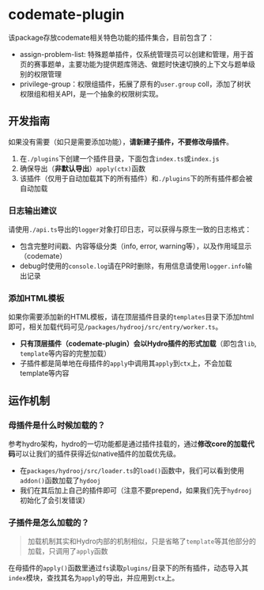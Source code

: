 # codemate-plugin

该package存放codemate相关特色功能的插件集合，目前包含了：

- assign-problem-list: 特殊题单插件，仅系统管理员可以创建和管理，用于首页的赛事题单，主要功能为提供题库筛选、做题时快速切换的上下文与题单级别的权限管理
- privilege-group：权限组插件，拓展了原有的`user.group` coll，添加了树状权限组和相关API，是一个抽象的权限树实现。

## 开发指南

如果没有需要（如只是需要添加功能），**请新建子插件，不要修改母插件**。

1. 在`./plugins`下创建一个插件目录，下面包含`index.ts`或`index.js`
2. 确保导出（**非默认导出**）`apply(ctx)`函数
3. 该插件（仅用于自动加载其下的所有插件）和`./plugins`下的所有插件都会被自动加载

### 日志输出建议

请使用`./api.ts`导出的`logger`对象打印日志，可以获得与原生一致的日志格式：

- 包含完整时间戳、内容等级分类（info, error, warning等），以及作用域显示（codemate）
- debug时使用的`console.log`请在PR时删除，有用信息请使用`logger.info`输出记录

### 添加HTML模板

如果你需要添加新的HTML模板，请在顶层插件目录的`templates`目录下添加html即可，相关加载代码可见`/packages/hydrooj/src/entry/worker.ts`。

- **只有顶层插件（codemate-plugin）会以Hydro插件的形式加载**（即包含`lib`, `template`等内容的完整加载）
- 子插件都是简单地在母插件的`apply`中调用其`apply`到`ctx`上，不会加载template等内容

## 运作机制

### 母插件是什么时候加载的？

参考hydro架构，hydro的一切功能都是通过插件挂载的，通过**修改core的加载代码**可以让我们的插件获得近似native插件的加载优先级。

- 在`packages/hydrooj/src/loader.ts`的`load()`函数中，我们可以看到使用`addon()`函数加载了`hydooj`
- 我们在其后加上自己的插件即可（注意不要prepend，如果我们先于`hydrooj`初始化了会引发错误）

### 子插件是怎么加载的？

> 加载机制其实和Hydro内部的机制相似，只是省略了`template`等其他部分的加载，只调用了`apply`函数

在母插件的`apply()`函数里通过`fs`读取`plugins/`目录下的所有插件，动态导入其`index`模块，查找其名为`apply`的导出，并应用到`ctx`上。